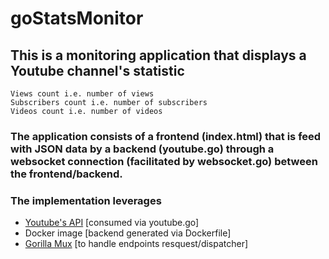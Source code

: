 # goStatsMonitor

## This is a monitoring application that displays a Youtube channel's statistic

```
Views count i.e. number of views
Subscribers count i.e. number of subscribers
Videos count i.e. number of videos
```

### The application consists of a frontend (index.html) that is feed with JSON data by a backend (youtube.go) through a websocket connection (facilitated by websocket.go) between the frontend/backend.

### The implementation leverages

* [Youtube's API](https://www.googleapis.com/youtube/v3/channels) [consumed via youtube.go]
* Docker image [backend generated via Dockerfile]
* [Gorilla Mux](http://www.gorillatoolkit.org/pkg/mux) [to handle endpoints resquest/dispatcher]
